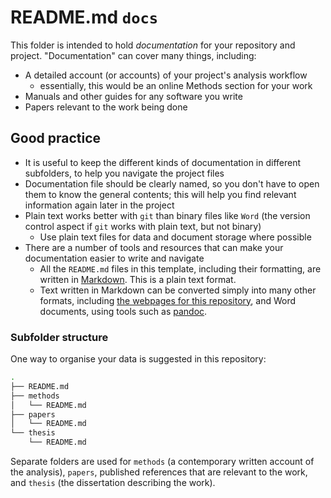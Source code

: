 # README.md `docs`

This folder is intended to hold _documentation_ for your repository and project. "Documentation" can cover many things, including:

- A detailed account (or accounts) of your project's analysis workflow
  - essentially, this would be an online Methods section for your work
- Manuals and other guides for any software you write
- Papers relevant to the work being done

## Good practice

- It is useful to keep the different kinds of documentation in different subfolders, to help you navigate the project files
- Documentation file should be clearly named, so you don't have to open them to know the general contents; this will help you find relevant information again later in the project
- Plain text works better with `git` than binary files like `Word` (the version control aspect if `git` works with plain text, but not binary)
  - Use plain text files for data and document storage where possible
- There are a number of tools and resources that can make your documentation easier to write and navigate
  - All the `README.md` files in this template, including their formatting, are written in [Markdown](https://www.markdownguide.org). This is a plain text format.
  - Text written in Markdown can be converted simply into many other formats, including [the webpages for this repository](https://sipbs-compbiol.github.io/template_bioinformatics_project/), and Word documents, using tools such as [pandoc](https://pandoc.org).

### Subfolder structure

One way to organise your data is suggested in this repository:

```bash
.
├── README.md
├── methods
│   └── README.md
├── papers
│   └── README.md
└── thesis
    └── README.md
```

Separate folders are used for `methods` (a contemporary written account of the analysis), `papers`, published references that are relevant to the work, and `thesis` (the dissertation describing the work).